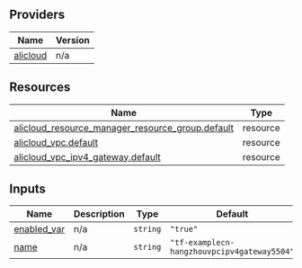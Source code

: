 <!-- BEGIN_TF_DOCS -->
## Providers

| Name | Version |
|------|---------|
| <a name="provider_alicloud"></a> [alicloud](#provider\_alicloud) | n/a |

## Resources

| Name | Type |
|------|------|
| [alicloud_resource_manager_resource_group.default](https://registry.terraform.io/providers/hashicorp/alicloud/latest/docs/resources/resource_manager_resource_group) | resource |
| [alicloud_vpc.default](https://registry.terraform.io/providers/hashicorp/alicloud/latest/docs/resources/vpc) | resource |
| [alicloud_vpc_ipv4_gateway.default](https://registry.terraform.io/providers/hashicorp/alicloud/latest/docs/resources/vpc_ipv4_gateway) | resource |

## Inputs

| Name | Description | Type | Default | Required |
|------|-------------|------|---------|:--------:|
| <a name="input_enabled_var"></a> [enabled\_var](#input\_enabled\_var) | n/a | `string` | `"true"` | no |
| <a name="input_name"></a> [name](#input\_name) | n/a | `string` | `"tf-examplecn-hangzhouvpcipv4gateway5504"` | no |
<!-- END_TF_DOCS -->    